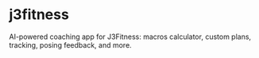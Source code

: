 # j3fitness
AI-powered coaching app for J3Fitness: macros calculator, custom plans, tracking, posing feedback, and more.
